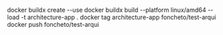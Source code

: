 docker buildx create --use
docker buildx build --platform linux/amd64 --load -t architecture-app .
docker tag architecture-app foncheto/test-arqui  
docker push foncheto/test-arqui
